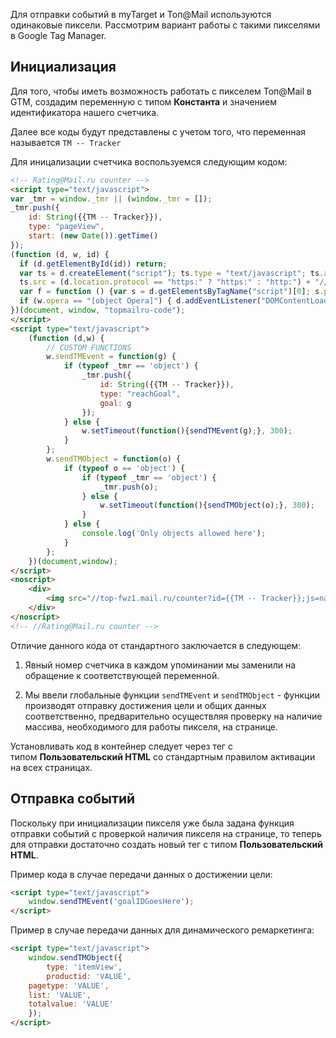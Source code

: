 Для отправки событий в myTarget и Топ\@Mail используются одинаковые пиксели. Рассмотрим вариант работы с такими пикселями в Google Tag Manager.

Инициализация
-------------

Для того, чтобы иметь возможность работать с пикселем Топ\@Mail в GTM, создадим переменную с типом **Константа** и значением идентификатора нашего счетчика.

Далее все коды будут представлены с учетом того, что переменная называется `TM -- Tracker`

Для иницализации счетчика воспользуемся следующим кодом:

```html
<!-- Rating@Mail.ru counter -->
<script type="text/javascript">
var _tmr = window._tmr || (window._tmr = []);
_tmr.push({
	id: String({{TM -- Tracker}}), 
	type: "pageView", 
	start: (new Date()).getTime()
});
(function (d, w, id) {
  if (d.getElementById(id)) return;
  var ts = d.createElement("script"); ts.type = "text/javascript"; ts.async = true; ts.id = id;
  ts.src = (d.location.protocol == "https:" ? "https:" : "http:") + "//top-fwz1.mail.ru/js/code.js";
  var f = function () {var s = d.getElementsByTagName("script")[0]; s.parentNode.insertBefore(ts, s);};
  if (w.opera == "[object Opera]") { d.addEventListener("DOMContentLoaded", f, false); } else { f(); }
})(document, window, "topmailru-code");
</script>
<script type="text/javascript">
	(function (d,w) {
		// CUSTOM FUNCTIONS
		w.sendTMEvent = function(g) {
			if (typeof _tmr == 'object') {
				_tmr.push({ 
					id: String({{TM -- Tracker}}), 
					type: "reachGoal", 
					goal: g 
				});
			} else {
				w.setTimeout(function(){sendTMEvent(g);}, 300);
			}
		};
		w.sendTMObject = function(o) {
			if (typeof o == 'object') {
				if (typeof _tmr == 'object') {
					_tmr.push(o);
				} else {
					w.setTimeout(function(){sendTMObject(o);}, 300);
				}
			} else {
				console.log('Only objects allowed here');
			} 
		};
	})(document,window);
</script>
<noscript>
	<div>
		<img src="//top-fwz1.mail.ru/counter?id={{TM -- Tracker}};js=na" style="border:0;position:absolute;left:-9999px;" alt="" />
	</div>
</noscript>
<!-- //Rating@Mail.ru counter -->
```

Отличие данного кода от стандартного заключается в следующем:

1.  Явный номер счетчика в каждом упоминании мы заменили на обращение к соответствующей переменной.

2.  Мы ввели глобальные функции `sendTMEvent` и `sendTMObject` - функции производят отправку достижения цели и общих данных соответственно, предварительно осуществляя проверку на наличие массива, необходимого для работы пикселя, на странице.

Установливать код в контейнер следует через тег с типом **Пользовательский HTML** со стандартным правилом активации на всех страницах.

Отправка событий
----------------

Поскольку при инициализации пикселя уже была задана функция отправки событий с проверкой наличия пикселя на странице, то теперь для отправки достаточно создать новый тег с типом **Пользовательский HTML**.

Пример кода в случае передачи данных о достижении цели:
```html
<script type="text/javascript">
    window.sendTMEvent('goalIDGoesHere');
</script>
```

Пример в случае передачи данных для динамического ремаркетинга:

```html
<script type="text/javascript">
    window.sendTMObject({
    	type: 'itemView',
    	productid: 'VALUE',
	pagetype: 'VALUE',
	list: 'VALUE',
	totalvalue: 'VALUE'
    });
</script>
```
